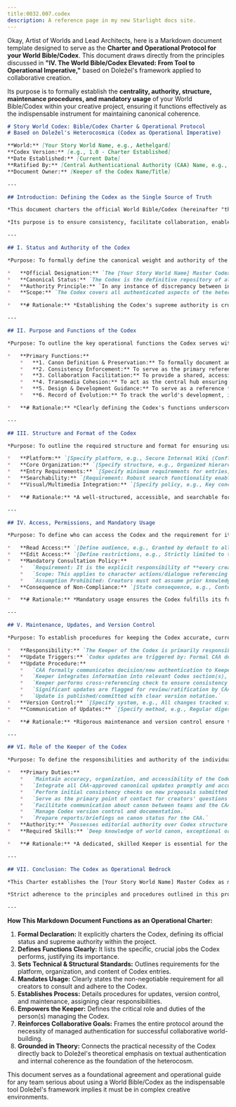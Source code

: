 ```yaml
---
title:0032.007.codex
description: A reference page in my new Starlight docs site.
---
```

Okay, Artist of Worlds and Lead Architects, here is a Markdown document template designed to serve as the **Charter and Operational Protocol for your World Bible/Codex**. This document draws directly from the principles discussed in **"IV. The World Bible/Codex Elevated: From Tool to Operational Imperative,"** based on Doležel's framework applied to collaborative creation.

Its purpose is to formally establish the **centrality, authority, structure, maintenance procedures, and mandatory usage** of your World Bible/Codex within your creative project, ensuring it functions effectively as the indispensable instrument for maintaining canonical coherence.

```markdown
# Story World Codex: Bible/Codex Charter & Operational Protocol
# Based on Doležel's Heterocosmica (Codex as Operational Imperative)

**World:** [Your Story World Name, e.g., Aethelgard]
**Codex Version:** [e.g., 1.0 - Charter Established]
**Date Established:** [Current Date]
**Ratified By:** [Central Authenticational Authority (CAA) Name, e.g., Aethelgard Oversight Committee (AOC)]
**Document Owner:** [Keeper of the Codex Name/Title]

---

## Introduction: Defining the Codex as the Single Source of Truth

*This document charters the official World Bible/Codex (hereinafter "the Codex") for the [Your Story World Name] heterocosm. Recognizing the critical need for canonical consistency in collaborative and/or transmedia creation (as highlighted by Doležel's principles of authentication and coherence), this protocol establishes the Codex not merely as a reference tool, but as the **indispensable operational imperative** and the **single, authoritative source of truth (SSoT)** for all authenticated elements of the world.*

*Its purpose is to ensure consistency, facilitate collaboration, enable coherent transmedia storytelling, and serve as the primary instrument through which the designated Central Authenticational Authority (CAA) governs the heterocosm.*

---

## I. Status and Authority of the Codex

*Purpose: To formally define the canonical weight and authority of the Codex.*

*   **Official Designation:** `The [Your Story World Name] Master Codex`
*   **Canonical Status:** `The Codex is the definitive repository of all ratified Tier 1 and Tier 2 canonical information for the [Your Story World Name] heterocosm, as determined by the CAA.`
*   **Authority Principle:** `In any instance of discrepancy between information presented in a draft, script, design document, narrative product, or any other source, and the current ratified version of the Codex, **the Codex shall prevail** as the authoritative statement of canon, unless a formal retcon or canon revision process has been approved by the CAA and documented herein.`
*   **Scope:** `The Codex covers all authenticated aspects of the heterocosm, including but not limited to: World Identity, Core Concepts, Modalities (World Rules), History & Timelines, Global States, Geography & Locations, Entities (Persons, Creatures, Factions, Objects), Technology/Magic Systems, Sensory Palettes, Thematic Guides, and Canon Management Policies.`

*   **# Rationale:** *Establishing the Codex's supreme authority is crucial for preventing ambiguity and ensuring all collaborators work from the same foundational reality.*

---

## II. Purpose and Functions of the Codex

*Purpose: To outline the key operational functions the Codex serves within the creative and production process.*

*   **Primary Functions:**
    *   **1. Canon Definition & Preservation:** To formally document and preserve the authenticated truths and rules established by the CAA.
    *   **2. Consistency Enforcement:** To serve as the primary reference tool for all creators to ensure their contributions align with established canon, preventing contradictions.
    *   **3. Collaboration Facilitation:** To provide a shared, accessible knowledge base, enabling efficient communication, shared understanding, and smoother onboarding for team members.
    *   **4. Transmedia Cohesion:** To act as the central hub ensuring a unified heterocosm across different media platforms, synchronizing lore, rules, and character portrayals.
    *   **5. Design & Development Guidance:** To serve as a reference for narrative design, game mechanics, art direction, etc., ensuring new creations are grounded in world logic.
    *   **6. Record of Evolution:** To track the world's development, including approved changes, retcons, and clarifications issued by the CAA.

*   **# Rationale:** *Clearly defining the Codex's functions underscores its indispensable role across the entire creative lifecycle.*

---

## III. Structure and Format of the Codex

*Purpose: To outline the required structure and format for ensuring usability and effectiveness.*

*   **Platform:** `[Specify platform, e.g., Secure Internal Wiki (Confluence/Custom), Version-Controlled Git Repository with Markdown Files, Dedicated Database Software]. Platform MUST support search, versioning, access control, and ideally hyperlinking/cross-referencing.`
*   **Core Organization:** `[Specify structure, e.g., Organized hierarchically based on established Codex Protocols (Identity, Modalities, History, States, Entities, Sensory Details, Interplay, Governance, etc.). Requires a clear Table of Contents / Index / Navigation system.]`
*   **Entry Requirements:** `[Specify minimum requirements for entries, e.g., Each significant entity/rule/event must have a dedicated entry with clear statements, authenticated properties/facts listed, links to related entries, authentication source/date cited, and current canon tier status.]`
*   **Searchability:** `[Requirement: Robust search functionality enabling queries by keyword, entity name, date, canon tier, etc., is mandatory.]`
*   **Visual/Multimedia Integration:** `[Specify policy, e.g., Key concept art, maps, timelines, and potentially audio/video references should be embedded or directly linked within relevant Codex entries.]`

*   **# Rationale:** *A well-structured, accessible, and searchable format is crucial for the Codex to function effectively as an operational tool for busy creative teams.*

---

## IV. Access, Permissions, and Mandatory Usage

*Purpose: To define who can access the Codex and the requirement for its use.*

*   **Read Access:** `[Define audience, e.g., Granted by default to all members of officially sanctioned creative teams (writing, design, art, programming, editorial, production) and CAA members upon signing NDA.]`
*   **Edit Access:** `[Define restrictions, e.g., Strictly limited to the designated Keeper(s) of the Codex and potentially specific CAA members for ratification purposes. All edits must reflect formal CAA decisions.]`
*   **Mandatory Consultation Policy:**
    *   `Requirement: It is the explicit responsibility of **every creator** working on canonical [Your Story World Name] content to consult relevant sections of the current, ratified version of the Codex **before authenticating any potentially overlapping or conflicting information**.`
    *   `Scope: This applies to character actions/dialogue referencing past events, depiction of established locations/objects, use of world rules (magic/tech), introduction of historical details, portrayal of recurring characters, etc.`
    *   `Assumption Prohibited: Creators must not assume prior knowledge or rely on memory; verification against the Codex is required.`
*   **Consequence of Non-Compliance:** `[State consequence, e.g., Content found to be inconsistent with the ratified Codex due to failure to consult may be subject to mandatory revision or rejection by the CAA.]`

*   **# Rationale:** *Mandatory usage ensures the Codex fulfills its function as the SSoT and prevents inconsistencies arising from negligence or assumption.*

---

## V. Maintenance, Updates, and Version Control

*Purpose: To establish procedures for keeping the Codex accurate, current, and reliable as a living document.*

*   **Responsibility:** `The Keeper of the Codex is primarily responsible for the day-to-day maintenance, accuracy, organization, and integration of new information, acting under the direction and final approval of the CAA.`
*   **Update Triggers:** `Codex updates are triggered by: Formal CAA decisions ratifying new canon or clarifications; Approval of proposals for new world elements; Resolution of canon conflicts; Approved retcons.`
*   **Update Procedure:**
    *   `CAA formally communicates decision/new authentication to Keeper.`
    *   `Keeper integrates information into relevant Codex section(s), citing source decision/date.`
    *   `Keeper performs cross-referencing check to ensure consistency with other entries.`
    *   `Significant updates are flagged for review/ratification by CAA chair or full committee.`
    *   `Update is published/committed with clear version notation.`
*   **Version Control:** `[Specify system, e.g., All changes tracked via internal wiki history or Git commit messages, including author, date, and summary of change. Major revisions assigned new version numbers (e.g., v1.1, v2.0).]`
*   **Communication of Updates:** `[Specify method, e.g., Regular digest emails from Keeper summarizing key Codex updates; Notification system within digital platform; Announcements in cross-team meetings.]`

*   **# Rationale:** *Rigorous maintenance and version control ensure the Codex remains a trustworthy, living reflection of the evolving but coherent canonical reality.*

---

## VI. Role of the Keeper of the Codex

*Purpose: To define the responsibilities and authority of the individual(s) managing the Codex.*

*   **Primary Duties:**
    *   `Maintain accuracy, organization, and accessibility of the Codex platform.`
    *   `Integrate all CAA-approved canonical updates promptly and accurately.`
    *   `Perform initial consistency checks on new proposals submitted to the CAA.`
    *   `Serve as the primary point of contact for creators' questions regarding established canon.`
    *   `Facilitate communication about canon between teams and the CAA.`
    *   `Manage Codex version control and documentation.`
    *   `Prepare reports/briefings on canon status for the CAA.`
*   **Authority:** `Possesses editorial authority over Codex structure and clarity; Flags inconsistencies for CAA resolution; Implements CAA decisions. Does *not* hold independent authority to *create* or *veto* canon.`
*   **Required Skills:** `Deep knowledge of world canon, exceptional organizational skills, attention to detail, strong communication skills, understanding of creative processes across different media.`

*   **# Rationale:** *A dedicated, skilled Keeper is essential for the practical functioning and reliability of the Codex as an operational imperative.*

---

## VII. Conclusion: The Codex as Operational Bedrock

*This Charter establishes the [Your Story World Name] Master Codex as more than just documentation; it is the **operational bedrock** upon which our collaborative creative enterprise rests. It is the **tangible manifestation of authenticated canon**, the **primary instrument of the Central Authenticational Authority**, and the **essential tool for ensuring the coherence, consistency, and integrity** of the heterocosm across all creators and platforms.*

*Strict adherence to the principles and procedures outlined in this protocol regarding the Codex's authority, usage, and maintenance is **non-negotiable** for the successful creation of a unified, believable, and enduring shared story world.*

---
```

**How This Markdown Document Functions as an Operational Charter:**

1.  **Formal Declaration:** It explicitly charters the Codex, defining its official status and supreme authority within the project.
2.  **Defines Functions Clearly:** It lists the specific, crucial jobs the Codex performs, justifying its importance.
3.  **Sets Technical & Structural Standards:** Outlines requirements for the platform, organization, and content of Codex entries.
4.  **Mandates Usage:** Clearly states the non-negotiable requirement for all creators to consult and adhere to the Codex.
5.  **Establishes Process:** Details procedures for updates, version control, and maintenance, assigning clear responsibilities.
6.  **Empowers the Keeper:** Defines the critical role and duties of the person(s) managing the Codex.
7.  **Reinforces Collaborative Goals:** Frames the entire protocol around the necessity of managed authentication for successful collaborative world-building.
8.  **Grounded in Theory:** Connects the practical necessity of the Codex directly back to Doležel's theoretical emphasis on textual authentication and internal coherence as the foundation of the heterocosm.

This document serves as a foundational agreement and operational guide for any team serious about using a World Bible/Codex as the indispensable tool Doležel's framework implies it must be in complex creative environments.

